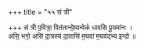 +++
title = "५५ सं त्री"

+++
सं त्री प॒वित्रा॒ वित॑तान्ये॒ष्यन्वेकं॑ धावसि पू॒यमा॑नः ।  
असि॒ भगो॒ असि॑ दा॒त्रस्य॑ दा॒तासि॑ म॒घवा॑ म॒घव॑द्भ्य इन्दो ॥